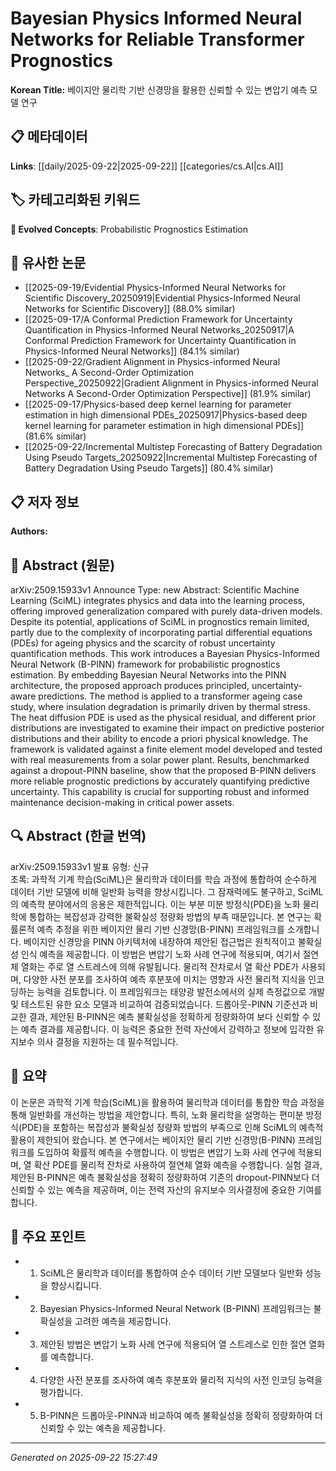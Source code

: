 # Bayesian Physics Informed Neural Networks for Reliable Transformer Prognostics

**Korean Title:** 베이지안 물리학 기반 신경망을 활용한 신뢰할 수 있는 변압기 예측 모델 연구

## 📋 메타데이터

**Links**: [[daily/2025-09-22|2025-09-22]] [[categories/cs.AI|cs.AI]]

## 🏷️ 카테고리화된 키워드
**🚀 Evolved Concepts**: Probabilistic Prognostics Estimation

## 🔗 유사한 논문
- [[2025-09-19/Evidential Physics-Informed Neural Networks for Scientific Discovery_20250919|Evidential Physics-Informed Neural Networks for Scientific Discovery]] (88.0% similar)
- [[2025-09-17/A Conformal Prediction Framework for Uncertainty Quantification in Physics-Informed Neural Networks_20250917|A Conformal Prediction Framework for Uncertainty Quantification in Physics-Informed Neural Networks]] (84.1% similar)
- [[2025-09-22/Gradient Alignment in Physics-informed Neural Networks_ A Second-Order Optimization Perspective_20250922|Gradient Alignment in Physics-informed Neural Networks A Second-Order Optimization Perspective]] (81.9% similar)
- [[2025-09-17/Physics-based deep kernel learning for parameter estimation in high dimensional PDEs_20250917|Physics-based deep kernel learning for parameter estimation in high dimensional PDEs]] (81.6% similar)
- [[2025-09-22/Incremental Multistep Forecasting of Battery Degradation Using Pseudo Targets_20250922|Incremental Multistep Forecasting of Battery Degradation Using Pseudo Targets]] (80.4% similar)

## 📋 저자 정보

**Authors:** 

## 📄 Abstract (원문)

arXiv:2509.15933v1 Announce Type: new 
Abstract: Scientific Machine Learning (SciML) integrates physics and data into the learning process, offering improved generalization compared with purely data-driven models. Despite its potential, applications of SciML in prognostics remain limited, partly due to the complexity of incorporating partial differential equations (PDEs) for ageing physics and the scarcity of robust uncertainty quantification methods. This work introduces a Bayesian Physics-Informed Neural Network (B-PINN) framework for probabilistic prognostics estimation. By embedding Bayesian Neural Networks into the PINN architecture, the proposed approach produces principled, uncertainty-aware predictions. The method is applied to a transformer ageing case study, where insulation degradation is primarily driven by thermal stress. The heat diffusion PDE is used as the physical residual, and different prior distributions are investigated to examine their impact on predictive posterior distributions and their ability to encode a priori physical knowledge. The framework is validated against a finite element model developed and tested with real measurements from a solar power plant. Results, benchmarked against a dropout-PINN baseline, show that the proposed B-PINN delivers more reliable prognostic predictions by accurately quantifying predictive uncertainty. This capability is crucial for supporting robust and informed maintenance decision-making in critical power assets.

## 🔍 Abstract (한글 번역)

arXiv:2509.15933v1 발표 유형: 신규  
초록: 과학적 기계 학습(SciML)은 물리학과 데이터를 학습 과정에 통합하여 순수하게 데이터 기반 모델에 비해 일반화 능력을 향상시킵니다. 그 잠재력에도 불구하고, SciML의 예측학 분야에서의 응용은 제한적입니다. 이는 부분 미분 방정식(PDE)을 노화 물리학에 통합하는 복잡성과 강력한 불확실성 정량화 방법의 부족 때문입니다. 본 연구는 확률론적 예측 추정을 위한 베이지안 물리 기반 신경망(B-PINN) 프레임워크를 소개합니다. 베이지안 신경망을 PINN 아키텍처에 내장하여 제안된 접근법은 원칙적이고 불확실성 인식 예측을 제공합니다. 이 방법은 변압기 노화 사례 연구에 적용되며, 여기서 절연체 열화는 주로 열 스트레스에 의해 유발됩니다. 물리적 잔차로서 열 확산 PDE가 사용되며, 다양한 사전 분포를 조사하여 예측 후분포에 미치는 영향과 사전 물리적 지식을 인코딩하는 능력을 검토합니다. 이 프레임워크는 태양광 발전소에서의 실제 측정값으로 개발 및 테스트된 유한 요소 모델과 비교하여 검증되었습니다. 드롭아웃-PINN 기준선과 비교한 결과, 제안된 B-PINN은 예측 불확실성을 정확하게 정량화하여 보다 신뢰할 수 있는 예측 결과를 제공합니다. 이 능력은 중요한 전력 자산에서 강력하고 정보에 입각한 유지보수 의사 결정을 지원하는 데 필수적입니다.

## 📝 요약

이 논문은 과학적 기계 학습(SciML)을 활용하여 물리학과 데이터를 통합한 학습 과정을 통해 일반화를 개선하는 방법을 제안합니다. 특히, 노화 물리학을 설명하는 편미분 방정식(PDE)을 포함하는 복잡성과 불확실성 정량화 방법의 부족으로 인해 SciML의 예측적 활용이 제한되어 왔습니다. 본 연구에서는 베이지안 물리 기반 신경망(B-PINN) 프레임워크를 도입하여 확률적 예측을 수행합니다. 이 방법은 변압기 노화 사례 연구에 적용되며, 열 확산 PDE를 물리적 잔차로 사용하여 절연체 열화 예측을 수행합니다. 실험 결과, 제안된 B-PINN은 예측 불확실성을 정확히 정량화하여 기존의 dropout-PINN보다 더 신뢰할 수 있는 예측을 제공하며, 이는 전력 자산의 유지보수 의사결정에 중요한 기여를 합니다.

## 🎯 주요 포인트

- 1. SciML은 물리학과 데이터를 통합하여 순수 데이터 기반 모델보다 일반화 성능을 향상시킵니다.

- 2. Bayesian Physics-Informed Neural Network (B-PINN) 프레임워크는 불확실성을 고려한 예측을 제공합니다.

- 3. 제안된 방법은 변압기 노화 사례 연구에 적용되어 열 스트레스로 인한 절연 열화를 예측합니다.

- 4. 다양한 사전 분포를 조사하여 예측 후분포와 물리적 지식의 사전 인코딩 능력을 평가합니다.

- 5. B-PINN은 드롭아웃-PINN과 비교하여 예측 불확실성을 정확히 정량화하여 더 신뢰할 수 있는 예측을 제공합니다.

---

*Generated on 2025-09-22 15:27:49*
